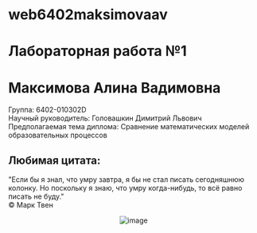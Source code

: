 <!DOCTYPE html>
<h1>web6402maksimovaav</h1>
<h1>Лабораторная работа №1</h1>
<h1>Максимова Алина Вадимовна</h1>

<p>Группа: 6402-010302D
  <br>
Научный руководитель: Головашкин Димитрий Львович
  <br>
Предполагаемая тема диплома: Сравнение математических моделей образовательных процессов</p>

<h2>Любимая цитата:</h2>
<p>"Если бы я знал, что умру завтра, я бы не стал писать сегодняшнюю колонку. Но поскольку я знаю, что умру когда-нибудь, то всё равно писать не буду." 
<br>
© Марк Твен</p>

<p style="text-align: center;">
  <img src="https://github.com/user-attachments/assets/6d30a403-2dbe-41e1-8bbd-87262a0831d4" alt="image">
</p>

</body>
</html>



